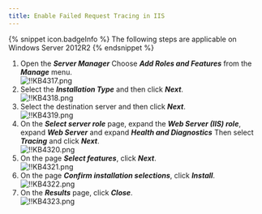 ```yaml
---
title: Enable Failed Request Tracing in IIS
---
```

{% snippet icon.badgeInfo %}
The following steps are applicable on Windows Server 2012R2
{% endsnippet %}

1. Open the ***Server Manager*** Choose ***Add Roles and Features*** from the ***Manage*** menu.  
![!!KB4317.png](/img/en/kb/KB4317.png)
1. Select the ***Installation Type*** and then click ***Next***.  
![!!KB4318.png](/img/en/kb/KB4318.png)
1. Select the destination server and then click ***Next***.  
![!!KB4319.png](/img/en/kb/KB4319.png)
1. On the ***Select server role*** page, expand the ***Web Server (IIS) role***, expand ***Web Server*** and expand ***Health and Diagnostics*** Then select ***Tracing*** and click ***Next***.  
![!!KB4320.png](/img/en/kb/KB4320.png)
1. On the page ***Select features***, click ***Next***.  
![!!KB4321.png](/img/en/kb/KB4321.png)
1. On the page ***Confirm installation selections***, click ***Install***.  
![!!KB4322.png](/img/en/kb/KB4322.png)
1. On the ***Results*** page, click ***Close***.  
![!!KB4323.png](/img/en/kb/KB4323.png)
